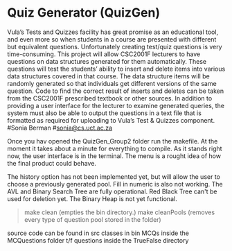 # Quiz Generator (QuizGen)
Vula’s Tests and Quizzes facility has great promise as an educational tool, and even more so when
students in a course are presented with different but equivalent questions. Unfortunately creating
test/quiz questions is very time-consuming. This project will allow CSC2001F lecturers to have
questions on data structures generated for them automatically. These questions will test the students’
ability to insert and delete items into various data structures covered in that course. The data structure
items will be randomly generated so that individuals get different versions of the same question. Code to
find the correct result of inserts and deletes can be taken from the CSC2001F prescribed textbook or
other sources. In addition to providing a user interface for the lecturer to examine generated queries, the
system must also be able to output the questions in a text file that is formatted as required for uploading
to Vula’s Test & Quizzes component.
#Sonia Berman
#sonia@cs.uct.ac.za

Once you hav opened the QuizGen_Group2 folder run the makefile.
At the moment it takes about a minute for everything to compile.
As it stands right now, the user interface is in the terminal.
The menu is a rought idea of how the final product could behave.

The history option has not been implemented yet, but will allow
the user to choose a previously generated pool.
Fill in numeric is also not working.
The AVL and Binary Search Tree are fully operational.
Red Black Tree can't be used for deletion yet.
The Binary Heap is not yet functional.

>make clean (empties the bin directory.)
>make cleanPools (removes every type of question pool stored in the folder)

source code can be found in src
classes in bin
MCQs inside the MCQuestions folder
t/f questions inside the TrueFalse directory
